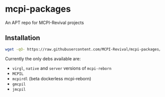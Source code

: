 # mcpi-packages
An APT repo for MCPI-Revival projects

## Installation
```bash
wget -qO- https://raw.githubusercontent.com/MCPI-Revival/mcpi-packages/master/install.sh | bash
```

Currently the only debs available are:
- `virgl`, `native` and `server` versions of `mcpi-reborn`
- `MCPIL`
- `mcpirdl` (beta dockerless mcpi-reborn)
- `gmcpil`
- `jmcpil`
